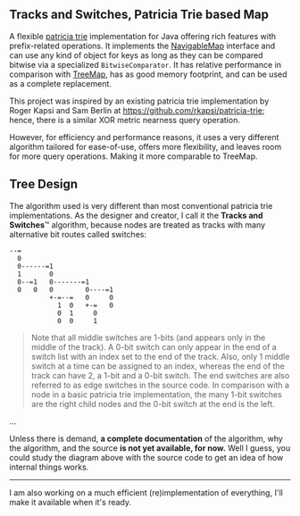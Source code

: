 
Tracks and Switches, Patricia Trie based Map
--------------------------------------------
A flexible [patricia trie](http://en.wikipedia.org/wiki/Radix_tree) implementation for Java offering rich features with prefix-related operations. It implements the [NavigableMap](http://docs.oracle.com/javase/6/docs/api/java/util/NavigableMap.html) interface and can use any kind of object for keys as long as they can be compared bitwise via a specialized `BitwiseComparator`. It has relative performance in comparison with [TreeMap](http://docs.oracle.com/javase/6/docs/api/java/util/TreeMap.html), has as good memory footprint, and can be used as a complete replacement.

This project was inspired by an existing patricia trie implementation by Roger Kapsi and Sam Berlin at <https://github.com/rkapsi/patricia-trie>; hence, there is a similar XOR metric nearness query operation.

However, for efficiency and performance reasons, it uses a very different algorithm tailored for ease-of-use, offers more flexibility, and leaves room for more query operations. Making it more comparable to TreeMap.


Tree Design
-----------
The algorithm used is very different than most conventional patricia trie implementations. As the designer and creator, I call it the **Tracks and Switches**&trade; algorithm, because nodes are treated as tracks with many alternative bit routes called switches:

	--=
	  0
	  0------=1
	  1       0
	  0--=1   0-------=1
	  0   0   0        0----=1
	          +-=--=   0     0
	            1  0   +-=   0
	            0  1     0
	            0  0     1

> Note that all middle switches are 1-bits (and appears only in the middle of the track). A 0-bit switch can only appear in the end of a switch list with an index set to the end of the track. Also, only 1 middle switch at a time can be assigned to an index, whereas the end of the track can have 2, a 1-bit and a 0-bit switch. The end switches are also referred to as edge switches in the source code. In comparison with a node in a basic patricia trie implementation, the many 1-bit switches are the right child nodes and the 0-bit switch at the end is the left.

&hellip;

Unless there is demand, **a complete documentation** of the algorithm, why the algorithm, and the source **is not yet available, for now.** Well I guess, you could study the diagram above with the source code to get an idea of how internal things works.

--------------------------------------------
I am also working on a much efficient (re)implementation of everything, I'll make it available when it's ready.
